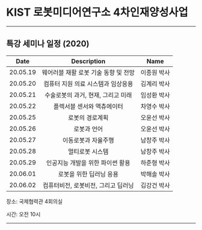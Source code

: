 # KIST 로봇미디어연구소 4차인재양성사업

----

## 특강 세미나 일정 (2020)



| Date  | Description    |  Name |
|:--------:|:-----------------:|:-----------:|
|20.05.19       |웨어러블 재활 로봇 기술 동향 및 전망| 이종원 박사
|20.05.20       |컴퓨터 지원 의료 시스템과 임상응용 | 김계리 박사
|20.05.21       |수술로봇의 과거, 현재, 그리고 미래| 임성환 박사
|20.05.22       |플렉서블 센서와 액츄에이터| 차영수 박사
|20.05.25       |로봇의 경로계획| 오윤선 박사
|20.05.26       |로봇과 언어| 오윤선 박사
|20.05.27       |이동로봇과 자율주행| 남창주 박사
|20.05.28       |멀티로봇 시스템| 남창주 박사
|20.05.29       |인공지능 개발을 위한 파이썬 활용| 하준형 박사
|20.06.01       |로봇을 위한 딥러닝 응용| 박해솔 박사
|20.06.02       |컴퓨터비전, 로봇비전, 그리고 딥러닝| 김강건 박사

장소: 국제협력관 4회의실

시간: 오전 10시



----------
